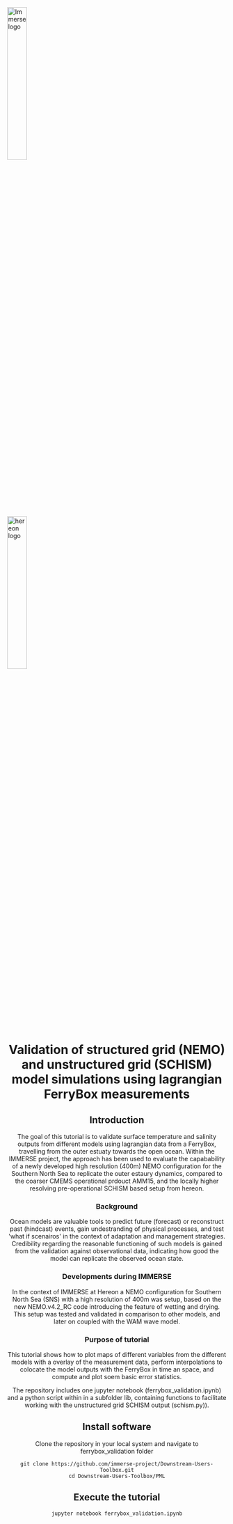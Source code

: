 [comment]: #![](https://immerse-ocean.eu/img/headers/immerse-header-logo.png) 

<div class="row">
  <div class="column">
   <img src="https://immerse-ocean.eu/img/headers/immerse-header-logo.png"
     alt="Immerse logo"
     style="width:30%" />
  </div>
  <div class="column">
    <img src="https://www.hereon.de/cms60/res/assets/logos/hereon_logo.svg"
     alt="hereon logo"
     style="width:30%" />
   </div>
</div>

<center><h1> Validation of structured grid (NEMO) and unstructured grid (SCHISM) model simulations using lagrangian FerryBox measurements
  
  
## Introduction
The goal of this tutorial is to validate surface temperature and salinity outputs from different models using lagrangian data from a FerryBox, travelling from the outer estuaty towards the open ocean. Within the IMMERSE project, the approach has been used to evaluate the capabability of a newly developed high resolution (400m) NEMO configuration for the Southern North Sea to replicate the outer estaury dynamics,
compared to the coarser CMEMS operational prdouct AMM15, and the locally higher resolving pre-operational SCHISM based setup from hereon.
  
### Background
Ocean models are valuable tools to predict future (forecast) or reconstruct past (hindcast) events, gain undestranding of physical processes, and test 'what if scenairos' in the context of adaptation and management strategies. Credibility regarding the reasonable functioning of such models is gained from the validation against observational data, indicating how good the model can replicate the observed ocean state.
  
  
### Developments during IMMERSE
In the context of IMMERSE at Hereon a NEMO configuration for Southern North Sea (SNS) with a high resolution of 400m was setup, based on the new NEMO.v4.2_RC code introducing the feature of wetting and drying. 
This setup was tested and validated in comparison to other models, and later on coupled with the WAM wave model.
  
### Purpose of tutorial
This tutorial shows how to plot maps of different variables from the different models with a overlay of the measurement data, perform interpolations to colocate the model outputs with the FerryBox in time an space, and compute and plot soem basic error statistics.

The repository includes one jupyter notebook (ferrybox_validation.ipynb) and a python script within in a subfolder lib, containing functions to facilitate working with the unstructured grid SCHISM output (schism.py)).

## Install software
Clone the repository in your local system and navigate to ferrybox_validation folder

```
git clone https://github.com/immerse-project/Downstream-Users-Toolbox.git
cd Downstream-Users-Toolbox/PML
```

## Execute the tutorial

```
jupyter notebook ferrybox_validation.ipynb
```



